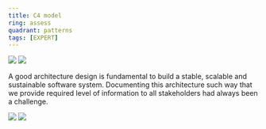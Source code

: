 ```yaml
---
title: C4 model
ring: assess
quadrant: patterns
tags: [EXPERT]
---
```


[![](https://img.shields.io/badge/c4model-0c7cba?logo=gitbook&logoColor=000&style=flat)](https://c4model.com/)
[![](https://img.shields.io/badge/simon%20brown-834187?logo=ubuntu&logoColor=000&style=flat)](https://www.linkedin.com/in/simonbrownjersey/)

A good architecture design is fundamental to build a stable, scalable and sustainable software system. Documenting this architecture such way that we provide required level of information to all stakeholders had always been a challenge.  

![](/img/2018-01-23/c4_01.png)
![](/img/2018-01-23/c4_02.png)